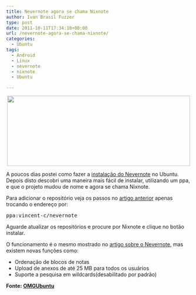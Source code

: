 ```yaml
---
title: Nevernote agora se chama Nixnote
author: Ivan Brasil Fuzzer
type: post
date: 2011-10-11T17:34:10+00:00
url: /nevernote-agora-se-chama-nixnote/
categories:
  - Ubuntu
tags:
  - Android
  - Linux
  - nevernote
  - nixnote
  - Ubuntu

---
```

<p style="text-align: center;">
  <img class="alignnone size-full wp-image-2684" title="Nixnote1" src="http://www.ubuntero.com.br/wp-content/uploads/2011/10/Nixnote1.jpg" alt="" width="498" height="191" />
</p>

A poucos dias postei como fazer a [instalação do Nevernote][1] no Ubuntu. Depois disto descobri uma maneira mais fácil de instalar, utilizando um ppa, e que o projeto mudou de nome e agora se chama Nixnote.

Para adicionar o repositório veja os passos no [artigo anterior][2] apenas trocando o endereço por:

<pre class="brush:shell">ppa:vincent-c/nevernote</pre>

Aguarde atualizar os repositórios e procure por Nixnote e clique no botão instalar.

O funcionamento é o mesmo mostrado no [artigo sobre o Nevernote][1], mas existem novas funções como:

  * Ordenação de blocos de notas
  * Upload de anexos de até 25 MB para todos os usuários
  * Suporte a pesquisa em wildcards(desabilitado por padrão)

**Fonte: [OMGUbuntu][3]**

 [1]: http://www.ubuntero.com.br/2011/10/nevernote-para-sincronizar-com-evernote-do-android/
 [2]: http://www.ubuntero.com.br/2011/10/customizando-o-gerenciador-de-inicializacao/
 [3]: http://www.omgubuntu.co.uk/2011/10/evernote-ubuntu-clone-nixnote-adds/